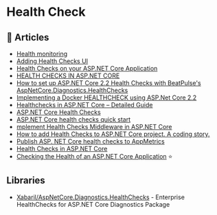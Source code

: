 # Health Check

## 📕 Articles
- [Health monitoring](https://docs.microsoft.com/en-us/dotnet/architecture/microservices/implement-resilient-applications/monitor-app-health)
- [Adding Health Checks UI](https://rmauro.dev/adding-health-checks-ui/)
- [Health Checks on your ASP.NET Core Application](https://rmauro.dev/adding-health-checks-to-net-core-application/)
- [HEALTH CHECKS IN ASP.NET CORE](https://blog.zhaytam.com/2020/04/30/health-checks-aspnetcore/)
- [How to set up ASP.NET Core 2.2 Health Checks with BeatPulse's AspNetCore.Diagnostics.HealthChecks](https://www.hanselman.com/blog/how-to-set-up-aspnet-core-22-health-checks-with-beatpulses-aspnetcorediagnosticshealthchecks)
- [Implementing a Docker HEALTHCHECK using ASP.Net Core 2.2](https://www.ben-morris.com/implementing-a-docker-healthcheck-using-asp-net-core-2-2/)
- [Healthchecks in ASP.NET Core – Detailed Guide](https://codewithmukesh.com/blog/healthchecks-in-aspnet-core-explained/)
- [ASP.NET Core Health Checks](https://asp.net-hacker.rocks/2020/08/20/health-checks.html)
- [ASP.NET Core health checks quick start](https://gunnarpeipman.com/aspnet-core-health-checks/)
- [mplement Health Checks Middleware in ASP.NET Core](https://rebin.dev/post/implement-health-checks-middleware-in-asp.net-core/)
- [How to add Health Checks to ASP.NET Core project. A coding story.](https://nikiforovall.github.io/dotnet/aspnetcore/coding-stories/2021/07/25/add-health-checks-to-aspnetcore.html)
- [Publish ASP. NET Core health checks to AppMetrics](https://jonasmhansen.com/publish-asp-net-core-health-checks-to-appmetrics/)
- [Health Checks in ASP.NET Core](https://code-maze.com/health-checks-aspnetcore/)
- [Checking the Health of an ASP.NET Core Application](https://weblogs.asp.net/ricardoperes/checking-the-heath-of-an-asp-net-core-application) ⭐

## Libraries
- [Xabaril/AspNetCore.Diagnostics.HealthChecks](https://github.com/Xabaril/AspNetCore.Diagnostics.HealthChecks) - Enterprise HealthChecks for ASP.NET Core Diagnostics Package